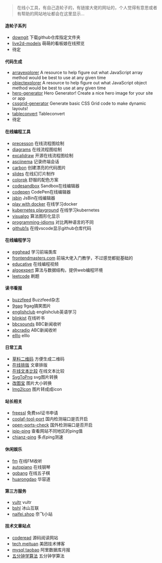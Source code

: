 > 在线小工具，有自己造轮子的，有链接大佬的网址的，个人觉得有意思或者有帮助的网站地址都会在这里显示...
#### 造轮子系列
- [downgit](/tools/downgit) 下载github仓库指定文件夹
- [live2d-models](https://jianchengwang.github.io/live2d_models/) 萌萌的看板娘在线预览
- 待定

#### 代码生成
- [arrayexplorer](https://arrayexplorer.netlify.app/) A resource to help figure out what JavaScript array method would be best to use at any given time
- [objectexplorer](https://objectexplorer.netlify.com/) A resource to help figure out what JavaScript object method would be best to use at any given time
- [hero-generator](https://hero-generator.netlify.app/) Hero Generator! Create a nice hero image for your site or app
- [cssgrid-generator](https://cssgrid-generator.netlify.app/) Generate basic CSS Grid code to make dynamic layouts!
- [tableconvert](https://tableconvert.com/) Tableconvert
- 待定

#### 在线编程工具
- [precesson](https://www.processon.com/) 在线流程图绘制
- [diagrams](https://app.diagrams.net/) 在线流程图绘制
- [excalidraw](https://excalidraw.com/) 开源在线流程图绘制
- [asciinema](https://asciinema.org/) 记录终端会话
- [carbon](https://carbon.now.sh/) 创建漂亮的代码图片
- [slides](https://slides.com/) 在线幻灯片制作
- [colorpk](https://react.colorpk.com/#_=_) 舒服的配色方案
- [codesandbox](https://codesandbox.io/) Sandbox在线编辑器
- [codepen](https://codepen.io/) CodePen在线编辑器
- [jsbin](https://jsbin.com/?html,js,output) JsBin在线编辑器
- [play with docker](https://labs.play-with-docker.com/) 在线学习docker
- [kubernetes playground](https://www.katacoda.com/courses/kubernetes/playground) 在线学习kubernetes
- [visualgo](https://algorithm-visualizer.org/) 算法图形化显示
- [programming-idioms](https://programming-idioms.org/about#about-block-cheatsheets) 对比两种语言的不同
- [github1s](https://github1s.com/) 在线vscode显示github仓库代码


#### 在线编程学习
- [egghead](https://egghead.io/) 学习前端类库
- [frontendmasters.com](https://frontendmasters.com/) 前端大佬入门教学，不过感觉都挺基础的
- [educative](https://www.educative.io/) 在线编程视频
- [algoexpert](https://www.algoexpert.io/) 算法与数据结构，提供web编程环境
- [leetcode](https://leetcode.com/) 刷题

#### 读书看报
- [buzzfeed](https://www.buzzfeed.com/) Buzzfeed杂志
- [9gag](https://9gag.com/) 9gag搞笑图片
- [englishclub](https://www.englishclub.com/) englishclub英语学习
- [blinkist](https://www.blinkist.com/) 在线听书
- [bbcsounds](https://www.bbc.co.uk/sounds) BBC新闻收听
- [abcradio](https://radio.abc.net.au/) ABC新闻收听
- [elllo](https://www.elllo.org/) elllo

#### 日常工具
- [草料二维码](https://cli.im/url) 方便生成二维码
- [在线排版](http://www.nongminw.cn/paiban.html) 文章排版
- [在线文本比较](https://www.jq22.com/textDifference) 在线文本比较
- [SvgToPng](https://svgtopng.com/zh/) svg图片转换
- [改图宝](https://www.gaitubao.com/) 图片大小转换
- [Img2Icon](http://www.img2icnsapp.com/) 图片转成成icon

#### 站长相关
- [freessl](https://freessl.cn/) 免费ssl证书申请
- [coolaf-tool-port](http://coolaf.com/tool/port) 国内检测端口是否开启
- [open-ports-check](https://www.yougetsignal.com/tools/open-ports/) 国外检测端口是否开启
- [ipip-ping](https://tools.ipip.net/ping.php) 查看网站不同地区的ping值
- [chianz-ping](http://ping.chinaz.com/) 多点ping测速

#### 休闲娱乐
- [fm](https://rainner.github.io/soma-fm-player/#/) 在线FM收听
- [autopiano](https://www.autopiano.cn/) 在线钢琴
- [gobang](http://gobang.light7.cn/#/) 在线五子棋
- [huarongdao](https://conwnet.github.io/huarongdao/) 华容道

#### 第三方服务
- [vultr](https://www.vultr.com/) vultr
- [bshl](https://23800.top) 冰山互联
- [naifei.shop](https://www.naifei.shop/) 奈飞小站

#### 技术文章站点
- [coderead](http://coderead.cn/) 源码阅读网站
- [tech meituan](https://tech.meituan.com/) 美团技术博客
- [mysql taobao](http://mysql.taobao.org/monthly/) 阿里数据库月报
- [五分钟学算法](https://www.cxyxiaowu.com/) 五分钟学算法
